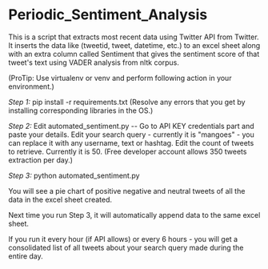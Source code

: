 # Periodic_Sentiment_Analysis
This is a script that extracts most recent data using Twitter API from Twitter. It inserts the data like (tweetid, tweet, datetime, etc.) to an excel sheet along with an extra column called Sentiment that gives the sentiment score of that tweet's text using VADER analysis from nltk corpus.

(ProTip: Use virtualenv or venv and perform following action in your environment.)

*Step 1:*
pip install -r requirements.txt
(Resolve any errors that you get by installing corresponding libraries in the OS.)

*Step 2:*
Edit automated_sentiment.py -- Go to API KEY credentials part and paste your details.
Edit your search query - currently it is "mangoes" - you can replace it with any username, text or hashtag.
Edit the count of tweets to retrieve. Currently it is 50. (Free developer account allows 350 tweets extraction per day.)

*Step 3:*
python automated_sentiment.py

You will see a pie chart of positive negative and neutral tweets of all the data in the excel sheet created.

Next time you run Step 3, it will automatically append data to the same excel sheet.

If you run it every hour (if API allows) or every 6 hours - you will get a consolidated list of all tweets about your search query made during the entire day.
